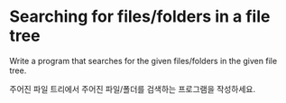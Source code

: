 # Searching for files/folders in a file tree

Write a program that searches for the given files/folders in the given file tree.

주어진 파일 트리에서 주어진 파일/폴더를 검색하는 프로그램을 작성하세요.
